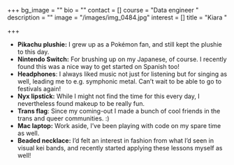 +++
bg_image = ""
bio = ""
contact = []
course = "Data engineer "
description = ""
image = "/images/img_0484.jpg"
interest = []
title = "Kiara "

+++
* **Pikachu plushie:** I grew up as a Pokémon fan, and still kept the plushie to this day.
* **Nintendo Switch:** For brushing up on my Japanese, of course. I recently found this was a nice way to get started on Spanish too!
* **Headphones**: I always liked music not just for listening but for singing as well, leading me to e.g. symphonic metal. Can’t wait to be able to go to festivals again!
* **Nyx lipstick:** While I might not find the time for this every day, I nevertheless found makeup to be really fun.
* **Trans flag**: Since my coming-out I made a bunch of cool friends in the trans and queer communities. :)
* **Mac laptop:** Work aside, I’ve been playing with code on my spare time as well.
* **Beaded necklace:** I’d felt an interest in fashion from what I’d seen in visual kei bands, and recently started applying these lessons myself as well!